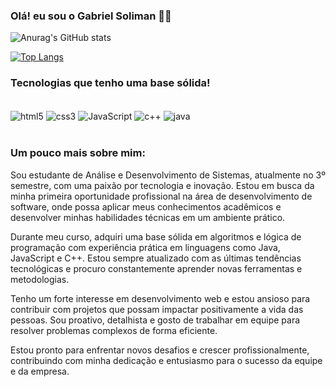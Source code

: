 

### Olá! eu sou o Gabriel Soliman 👋🏻

![Anurag's GitHub stats](https://github-readme-stats.vercel.app/api?username=DevSoliman&show_icons=true&theme=onedark)





[![Top Langs](https://github-readme-stats.vercel.app/api/top-langs/?username=DevSoliman&layout=donut-vertical)](https://github.com/anuraghazra/github-readme-stats)

### Tecnologias que tenho uma base sólida!
<div style="display: inline_block"><br/>
<img align= "center" alt="html5" src ="https://img.shields.io/badge/HTML5-E34F26?style=for-the-badge&logo=html5&logoColor=white"/>
<img align= "center" alt="css3" src ="https://img.shields.io/badge/CSS3-1572B6?style=for-the-badge&logo=css3&logoColor=white"/>
<img align= "center" alt="JavaScript" src ="https://img.shields.io/badge/JavaScript-323330?style=for-the-badge&logo=javascript&logoColor=F7DF1E"/>
<img align= "center" alt="c++" src ="https://img.shields.io/badge/C%2B%2B-00599C?style=for-the-badge&logo=c%2B%2B&logoColor=white"/>
<img align= "center" alt="java" src ="https://img.shields.io/badge/Java-ED8B00?style=for-the-badge&logo=openjdk&logoColor=white"/>
</div>

<br/>

### Um pouco mais sobre mim: 

Sou estudante de Análise e Desenvolvimento de Sistemas, atualmente no 3º semestre, com uma paixão por tecnologia e inovação. Estou em busca da minha primeira oportunidade profissional na área de desenvolvimento de software, onde possa aplicar meus conhecimentos acadêmicos e desenvolver minhas habilidades técnicas em um ambiente prático.

Durante meu curso, adquiri uma base sólida em algoritmos e lógica de programação com experiência prática em linguagens como Java, JavaScript e C++. Estou sempre atualizado com as últimas tendências tecnológicas e procuro constantemente aprender novas ferramentas e metodologias.

Tenho um forte interesse em desenvolvimento web e estou ansioso para contribuir com projetos que possam impactar positivamente a vida das pessoas. Sou proativo, detalhista e gosto de trabalhar em equipe para resolver problemas complexos de forma eficiente.

Estou pronto para enfrentar novos desafios e crescer profissionalmente, contribuindo com minha dedicação e entusiasmo para o sucesso da equipe e da empresa.

